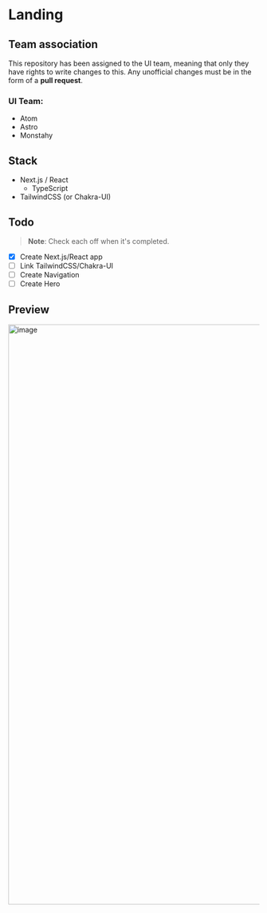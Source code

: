 # Landing

## Team association

This repository has been assigned to the UI team, meaning that only they have rights to write changes to this. Any unofficial changes must be in the form of a **pull request**.

### UI Team:

- Atom
- Astro
- Monstahy

## Stack

- Next.js / React 
  - TypeScript
- TailwindCSS (or Chakra-UI)

## Todo

> **Note**: Check each off when it's completed.

- [x] Create Next.js/React app
- [ ] Link TailwindCSS/Chakra-UI
- [ ] Create Navigation
- [ ] Create Hero

## Preview
<img width="1161" alt="image" src="https://user-images.githubusercontent.com/99760654/193430519-6cccefd1-56fa-4425-967f-180bba504280.png">

